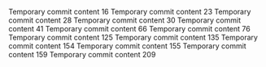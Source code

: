 Temporary commit content 16
Temporary commit content 23
Temporary commit content 28
Temporary commit content 30
Temporary commit content 41
Temporary commit content 66
Temporary commit content 76
Temporary commit content 125
Temporary commit content 135
Temporary commit content 154
Temporary commit content 155
Temporary commit content 159
Temporary commit content 209
